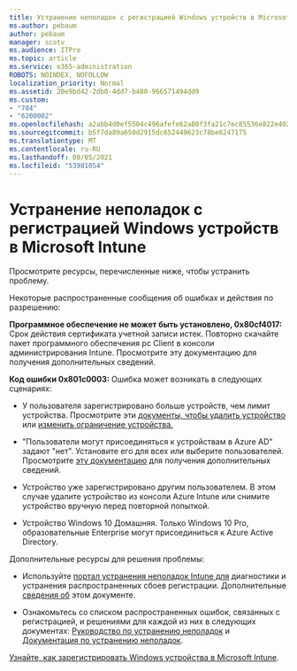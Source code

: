 ```yaml
---
title: Устранение неполадок с регистрацией Windows устройств в Microsoft Intune
ms.author: pebaum
author: pebaum
manager: scotv
ms.audience: ITPro
ms.topic: article
ms.service: o365-administration
ROBOTS: NOINDEX, NOFOLLOW
localization_priority: Normal
ms.assetid: 20e9bd42-2db0-4dd7-b480-966571494dd9
ms.custom:
- "784"
- "6200002"
ms.openlocfilehash: a2abb4d0ef5504c496afefe62a80f3fa21c7ec85536e822e402be33b3617b59e
ms.sourcegitcommit: b5f7da89a650d2915dc652449623c78be6247175
ms.translationtype: MT
ms.contentlocale: ru-RU
ms.lasthandoff: 08/05/2021
ms.locfileid: "53981054"
---
```

# <a name="troubleshoot-issues-with-enrolling-windows-devices-in-microsoft-intune"></a>Устранение неполадок с регистрацией Windows устройств в Microsoft Intune

Просмотрите ресурсы, перечисленные ниже, чтобы устранить проблему.
  
Некоторые распространенные сообщения об ошибках и действия по разрешению:
  
 **Программное обеспечение не может быть установлено, 0x80cf4017:** Срок действия сертификата учетной записи истек. Повторно скачайте пакет программного обеспечения pc Client в консоли администрирования Intune. Просмотрите эту документацию для получения дополнительных сведений.
  
 **Код ошибки 0x801c0003:** Ошибка может возникать в следующих сценариях:
  
-  У пользователя зарегистрировано больше устройств, чем лимит устройства. Просмотрите эти [документы, чтобы удалить устройство](https://docs.microsoft.com/intune/devices-wipe) или [изменить ограничение устройства.](https://docs.microsoft.com/intune/enrollment-restrictions-set#set-device-limit-restrictions)

-  "Пользователи могут присоединяться к устройствам в Azure AD" задают "нет". Установите его для всех или выберите пользователей. Просмотрите [эту документацию](https://docs.microsoft.com/azure/active-directory/device-management-azure-portal#configure-device-settings) для получения дополнительных сведений.

-  Устройство уже зарегистрировано другим пользователем. В этом случае удалите устройство из консоли Azure Intune или снимите устройство вручную перед повторной попыткой.

-  Устройство Windows 10 Домашняя. Только Windows 10 Pro, образовательные Enterprise могут присоединиться к Azure Active Directory.

Дополнительные ресурсы для решения проблемы:
  
-  Используйте [портал устранения неполадок Intune для](https://devicemanagement.microsoft.com/#blade/Microsoft_Intune_DeviceSettings/TroubleshootBlade) диагностики и устранения распространенных сбоев регистрации. Дополнительные [сведения об](https://docs.microsoft.com/intune/help-desk-operators) этом документе.

-  Ознакомьтесь со списком распространенных ошибок, связанных с регистрацией, и решениями для каждой из них в следующих документах: [Руководство по устранению неполадок](https://support.microsoft.com/help/4089533/troubleshooting-windows-device-enrollment-problems-in-microsoft-intune) и [Документация по устранению неполадок](https://docs.microsoft.com/troubleshoot/mem/intune/troubleshoot-device-enrollment-in-intune).

[Узнайте, как зарегистрировать Windows устройства в Microsoft Intune](https://docs.microsoft.com/intune/windows-enroll).
